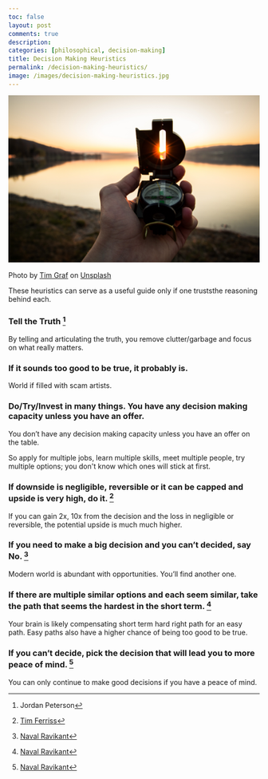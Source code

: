 ```yaml
---
toc: false
layout: post
comments: true
description:
categories: [philosophical, decision-making]
title: Decision Making Heuristics
permalink: /decision-making-heuristics/
image: /images/decision-making-heuristics.jpg
---
```

![](/images/decision-making-heuristics.jpg)

Photo by <a href="https://unsplash.com/@timgraf99?utm_source=unsplash&utm_medium=referral&utm_content=creditCopyText">Tim Graf</a> on <a href="https://unsplash.com/s/photos/compass?utm_source=unsplash&utm_medium=referral&utm_content=creditCopyText">Unsplash</a>

These heuristics can serve as a useful guide only if one truststhe reasoning behind each.

### Tell the Truth [^3]

By telling and articulating the truth, you remove clutter/garbage and focus on what really matters.

### If it sounds too good to be true, it probably is.

World if filled with scam artists.

### Do/Try/Invest in many things. You have any decision making capacity unless you have an offer.

You don’t have any decision making capacity unless you have an offer on the table.

So apply for multiple jobs, learn multiple skills, meet multiple people, try multiple options; you don't know which ones will stick at first.

### If downside is negligible, reversible or it can be capped and upside is very high, do it. [^2]

If you can gain 2x, 10x from the decision and the loss in negligible or reversible, the potential upside is much much higher.

### If you need to make a big decision and you can’t decided, say No. [^1]
Modern world is abundant with opportunities. You’ll find another one.  

### If there are multiple similar options and each seem similar, take the path that seems the hardest in the short term. [^1]

Your brain is likely compensating short term hard right path for an easy path. Easy paths also have a higher chance of being too good to be true.

### If you can’t decide, pick the decision that will lead you to more peace of mind. [^1]

You can only continue to make good decisions if you have a peace of mind.


[^1]: [Naval Ravikant](https://www.youtube.com/watch?v=3tnOc32k7Ac)
[^2]: [Tim Ferriss](https://www.youtube.com/watch?v=vjZH7nmsHpk)
[^3]: Jordan Peterson